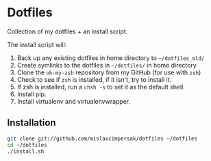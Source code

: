 Dotfiles
========
Collection of my dotfiles + an install script.

The install script will:

1. Back up any existing dotfiles in home directory to `~/dotfiles_old/`
2. Create symlinks to the dotfiles in `~/dotfiles/` in home directory
3. Clone the `oh-my-zsh` repository from my GitHub (for use with `zsh`)
4. Check to see if `zsh` is installed, if it isn't, try to install it.
5. If zsh is installed, run a `chsh -s` to set it as the default shell.
6. Install pip.
7. Install virtualenv and virtualenvwrapper.


Installation
------------

``` bash
git clone git://github.com/mislavcimpersak/dotfiles ~/dotfiles
cd ~/dotfiles
./install.sh
```